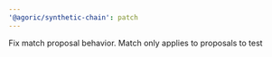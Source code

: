 ```yaml
---
'@agoric/synthetic-chain': patch
---
```


Fix match proposal behavior. Match only applies to proposals to test
